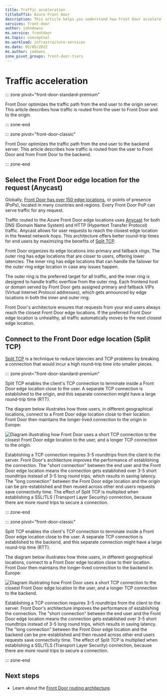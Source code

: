 ```yaml
---
title: Traffic acceleration
titleSuffix: Azure Front Door
description: This article helps you understand how Front Door accelerates traffic.
services: front-door
author: johndowns
ms.service: frontdoor
ms.topic: conceptual
ms.workload: infrastructure-services
ms.date: 05/05/2022
ms.author: jodowns
zone_pivot_groups: front-door-tiers
---
```


# Traffic acceleration

::: zone pivot="front-door-standard-premium"

Front Door optimizes the traffic path from the end user to the origin server. This article describes how traffic is routed from the user to Front Door and to the origin.

::: zone-end

::: zone pivot="front-door-classic"

Front Door optimizes the traffic path from the end user to the backend server. This article describes how traffic is routed from the user to Front Door and from Front Door to the backend.

::: zone-end

## Select the Front Door edge location for the request (Anycast)

Globally, [Front Door has over 150 edge locations](edge-locations-by-region.md), or points of presence (PoPs), located in many countries and regions. Every Front Door PoP can serve traffic for any request.

Traffic routed to the Azure Front Door edge locations uses [Anycast](https://en.wikipedia.org/wiki/Anycast) for both DNS (Domain Name System) and HTTP (Hypertext Transfer Protocol) traffic. Anycast allows for user requests to reach the closest edge location in the fewest network hops. This architecture offers better round-trip times for end users by maximizing the benefits of [Split TCP](#connect-to-the-front-door-edge-location-split-tcp).

Front Door organizes its edge locations into primary and fallback *rings*. The outer ring has edge locations that are closer to users, offering lower latencies.  The inner ring has edge locations that can handle the failover for the outer ring edge location in case any issues happen.

The outer ring is the preferred target for all traffic, and the inner ring is designed to handle traffic overflow from the outer ring. Each frontend host or domain served by Front Door gets assigned primary and fallback VIPs (Virtual Internet Protocol addresses), which gets announced by edge locations in both the inner and outer ring.

Front Door's architecture ensures that requests from your end users always reach the closest Front Door edge locations. If the preferred Front Door edge location is unhealthy, all traffic automatically moves to the next closest edge location.

## Connect to the Front Door edge location (Split TCP)

[Split TCP](https://en.wikipedia.org/wiki/Performance-enhancing_proxy) is a technique to reduce latencies and TCP problems by breaking a connection that would incur a high round-trip time into smaller pieces.

::: zone pivot="front-door-standard-premium"

Split TCP enables the client's TCP connection to terminate inside a Front Door edge location close to the user. A separate TCP connection is established to the origin, and this separate connection might have a large round-trip time (RTT).

The diagram below illustrates how three users, in different geographical locations, connect to a Front Door edge location close to their location. Front Door then maintains the longer-lived connection to the origin in Europe:

![Diagram illustrating how Front Door uses a short TCP connection to the closest Front Door edge location to the user, and a longer TCP connection to the origin.](media/front-door-traffic-acceleration/split-tcp-standard-premium.png)

Establishing a TCP connection requires 3-5 roundtrips from the client to the server. Front Door's architecture improves the performance of establishing the connection. The "short connection" between the end user and the Front Door edge location means the connection gets established over 3-5 short roundtrips instead of 3-5 long round trips, which results in saving latency. The "long connection" between the Front Door edge location and the origin can be pre-established and then reused across other end users requests save connectivity time. The effect of Split TCP is multiplied when establishing a SSL/TLS (Transport Layer Security) connection, because there are more round trips to secure a connection.

::: zone-end

::: zone pivot="front-door-classic"

Split TCP enables the client's TCP connection to terminate inside a Front Door edge location close to the user. A separate TCP connection is established to the backend, and this separate connection might have a large round-trip time (RTT).

The diagram below illustrates how three users, in different geographical locations, connect to a Front Door edge location close to their location. Front Door then maintains the longer-lived connection to the backend in Europe:

![Diagram illustrating how Front Door uses a short TCP connection to the closest Front Door edge location to the user, and a longer TCP connection to the backend.](media/front-door-traffic-acceleration/split-tcp-classic.png)

Establishing a TCP connection requires 3-5 roundtrips from the client to the server. Front Door's architecture improves the performance of establishing the connection. The "short connection" between the end user and the Front Door edge location means the connection gets established over 3-5 short roundtrips instead of 3-5 long round trips, which results in saving latency. The "long connection" between the Front Door edge location and the backend can be pre-established and then reused across other end users requests save connectivity time. The effect of Split TCP is multiplied when establishing a SSL/TLS (Transport Layer Security) connection, because there are more round trips to secure a connection.

::: zone-end

## Next steps

- Learn about the [Front Door routing architecture](front-door-routing-architecture.md).
